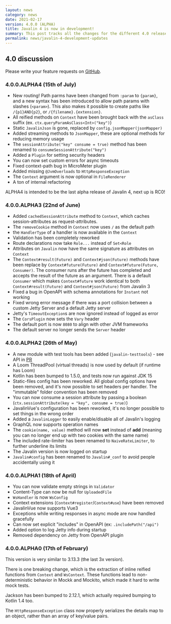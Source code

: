 ```yaml
---
layout: news
category: news
date: 2021-02-17
version: 4.0.0 (ALPHA)
title: Javalin 4 is now in development!
summary: This post tracks all the changes for the different 4.0 releases (ALPHAs and RCs).
permalink: news/javalin-4-development-updates
---
```


## 4.0 discussion

Please write your feature requests on <a href="https://github.com/tipsy/javalin/issues/1172">GitHub</a>.

### 4.0.0.ALPHA4 (15th of July)

* New routing! Path parms have been changed from `:param` to `{param}`,
  and a new syntax has been introduced to allow path params with slashes (`<param>`).
  This also makes it possible to create paths like `/{p1}AND{p2}`, or `/{filename}.{extension}`.
* All reified methods on `Context` have been brought back with the `asClass` suffix (ex. `ctx.queryParamAsClass<Int>("key")`)
* Static `JavalinJson` is gone, replaced by `config.jsonMapper(jsonMapper)`
* Added streaming methods to `JsonMapper`, these are optional methods for reducing memory usage
* The `sessionAttribute("key" consume = true)` method has been renamed to `consumeSessionAttribute("key")`
* Added a `Plugin` for setting security headers
* You can now set custom errors for async timeouts
* Fixed context-path bug in MicroMeter plugin
* Added missing `@JvmOverloads` to `HttpResponseException`
* The `Context` argument is now optional in `FileRenderer`
* A ton of internal refactoring

ALPHA4 is intended to be the last alpha release of Javalin 4, next up is RC0!

### 4.0.0.ALPHA3 (22nd of June)
* Added `cachedSessionAttribute` method to `Context`,
  which caches session-attributes as request-attributes.
* The `removeCookie` method in `Context` now uses `/` as the default path
* the `HandlerType` of a handler is now available in the `Context`
* Validation has been completely reworked
* Route declarations now take `Role...` instead of `Set<Role`
* Attributes on `Javalin` now have the same signature as attributes on `Context`
* The `Context#result(Future)` and `Context#json(Future)` methods have been replace
  by `Context#future(Future)` and `Context#future(Future, Consumer)`. The consumer
  runs after the future has completed and accepts the result of the future as an argument.
  There is a default `Consumer` which makes `Context#future` work identical to both
  `Context#result(Future)` and `Context#json(Future)` from Javalin 3
* Fixed a bug in OpenAPI with schema annotations for `Instant` not working
* Fixed wrong error message if there was a port collision between a custom Jetty Server
  and a default Jetty server
* Jetty's `TimeoutException`s are now ignored instead of logged as error
* The `CorsPlugin` now sets the `Vary` header
* The default port is now `8080` to align with other JVM frameworks
* The default server no longer sends the `Server` header

### 4.0.0.ALPHA2 (26th of May)

* A new module with test tools has been added (`javalin-testtools`) - see API in
  [PR](https://github.com/tipsy/javalin/pull/1251#issue-646087985)
* A Loom ThreadPool (virtual threads) is now used by default (if runtime has Loom)
* Kotlin has been bumped to 1.5.0, and tests now run against JDK 15
* Static-files config has been reworked. All global config options have been removed, and
  it's now possible to set headers per handler. The "immutable" folder convention has been removed
* You can now consume a session attribute by passing a boolean (`ctx.sessionAttribute(key = "key", consume = true)`)
* JavalinVue's configuration has been reworked, it's no longer possible to set things in the wrong order
* Added a `JavalinLogger` to easily enable/disable all of Javalin's logging
* GraphQL now supports operation names
* The `cookie(name, value)` method will now **set** instead of **add**
  (meaning you can no longer end up with two cookies with the same name)
* The included rate-limiter has been renamed to `NaiveRateLimiter`,
  to further underline its limits
* The Javalin version is now logged on startup
* `Javalin#config` has been renamed to `Javalin#_conf` to avoid people accidentally using it

### 4.0.0.ALPHA1 (18th of April)

* You can now validate empty strings in `Validator`
* Content-Type can now be null for `UploadedFile`
* `WsHandler` is now `WsConfig`
* Context extensions (`Context#register`/`Context#use`) have been removed
* JavalinVue now supports Vue3
* Exceptions while writing responses in async mode are now handled gracefully
* Can now set explicit "includes" in OpenAPI (ex: `.includePath("/api")`
* Added option to log Jetty info during startup
* Removed dependency on Jetty from OpenAPI plugin

### 4.0.0.ALPHA0 (17th of February)

This version is very similar to 3.13.3 (the last 3x version).

There is one breaking change, which is the extraction of inline reified functions from `Context` and `WsContext`.
These functions lead to non-deterministic behavior in Mockk and Mockito, which made it hard to write mock tests.

Jackson has been bumped to 2.12.1, which actually required bumping to Kotlin 1.4 too.

The `HttpResponseException` class now properly serializes the details map to an object, rather than an array of key/value pairs.
